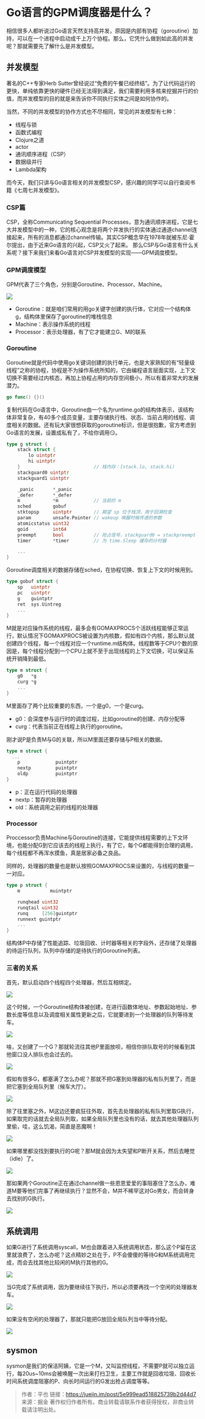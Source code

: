 # Go语言的GPM调度器是什么？

相信很多人都听说过Go语言天然支持高并发，原因是内部有协程（goroutine）加持，可以在一个进程中启动成千上万个协程。那么，它凭什么做到如此高的并发呢？那就需要先了解什么是并发模型。


## 并发模型

著名的C++专家Herb Sutter曾经说过“免费的午餐已经终结”。为了让代码运行的更快，单纯依靠更快的硬件已经无法得到满足，我们需要利用多核来挖掘并行的价值，而并发模型的目的就是来告诉你不同执行实体之间是如何协作的。

当然，不同的并发模型的协作方式也不尽相同，常见的并发模型有七种：

- 线程与锁
- 函数式编程
- Clojure之道
- actor
- 通讯顺序进程（CSP）
- 数据级并行
- Lambda架构

而今天，我们只讲与Go语言相关的并发模型CSP，感兴趣的同学可以自行查阅书籍《七周七并发模型》。


### CSP篇

CSP，全称Communicating Sequential Processes，意为通讯顺序进程，它是七大并发模型中的一种，它的核心观念是将两个并发执行的实体通过通道channel连接起来，所有的消息都通过channel传输。其实CSP概念早在1978年就被东尼·霍尔提出，由于近来Go语言的兴起，CSP又火了起来。
那么CSP与Go语言有什么关系呢？接下来我们来看Go语言对CSP并发模型的实现——GPM调度模型。


### GPM调度模型

GPM代表了三个角色，分别是Goroutine、Processor、Machine。

![](../images/17188139512ef9a8.jpg)

- Goroutine：就是咱们常用的用go关键字创建的执行体，它对应一个结构体g，结构体里保存了goroutine的堆栈信息
- Machine：表示操作系统的线程
- Processor：表示处理器，有了它才能建立G、M的联系

### Goroutine

Goroutine就是代码中使用go关键词创建的执行单元，也是大家熟知的有“轻量级线程”之称的协程，协程是不为操作系统所知的，它由编程语言层面实现，上下文切换不需要经过内核态，再加上协程占用的内存空间极小，所以有着非常大的发展潜力。

```go
go func() {}()
```

复制代码在Go语言中，Goroutine由一个名为runtime.go的结构体表示，该结构体非常复杂，有40多个成员变量，主要存储执行栈、状态、当前占用的线程、调度相关的数据。还有玩大家很想获取的goroutine标识，但是很抱歉，官方考虑到Go语言的发展，设置成私有了，不给你调用😏。

```go
type g struct {
	stack struct {
		lo uintptr
		hi uintptr
	} 							// 栈内存：[stack.lo, stack.hi)
	stackguard0	uintptr
	stackguard1 uintptr

	_panic       *_panic
	_defer       *_defer
	m            *m				// 当前的 m
	sched        gobuf
	stktopsp     uintptr		// 期望 sp 位于栈顶，用于回溯检查
	param        unsafe.Pointer // wakeup 唤醒时候传递的参数
	atomicstatus uint32
	goid         int64
	preempt      bool       	// 抢占信号，stackguard0 = stackpreempt 的副本
	timer        *timer         // 为 time.Sleep 缓存的计时器

	...
}
```
Goroutine调度相关的数据存储在sched，在协程切换、恢复上下文的时候用到。

```go
type gobuf struct {
	sp   uintptr
	pc   uintptr
	g    guintptr
	ret  sys.Uintreg
	...
}
```

M就是对应操作系统的线程，最多会有GOMAXPROCS个活跃线程能够正常运行，默认情况下GOMAXPROCS被设置为内核数，假如有四个内核，那么默认就创建四个线程，每一个线程对应一个runtime.m结构体。线程数等于CPU个数的原因是，每个线程分配到一个CPU上就不至于出现线程的上下文切换，可以保证系统开销降到最低。

```go
type m struct {
	g0   *g 
	curg *g
	...
}
```

M里面存了两个比较重要的东西，一个是g0，一个是curg。

- g0：会深度参与运行时的调度过程，比如goroutine的创建、内存分配等
- curg：代表当前正在线程上执行的goroutine。

刚才说P是负责M与G的关联，所以M里面还要存储与P相关的数据。

```go
type m struct {
  ...
	p             puintptr
	nextp         puintptr
	oldp          puintptr
}
```

- p：正在运行代码的处理器
- nextp：暂存的处理器
- old：系统调用之前的线程的处理器

### Processor

Proccessor负责Machine与Goroutine的连接，它能提供线程需要的上下文环境，也能分配G到它应该去的线程上执行，有了它，每个G都能得到合理的调用，每个线程都不再浑水摸鱼，真是居家必备之良品。

同样的，处理器的数量也是默认按照GOMAXPROCS来设置的，与线程的数量一一对应。

```go
type p struct {
	m           muintptr

	runqhead uint32
	runqtail uint32
	runq     [256]guintptr
	runnext guintptr
	...
}
```

结构体P中存储了性能追踪、垃圾回收、计时器等相关的字段外，还存储了处理器的待运行队列，队列中存储的是待执行的Goroutine列表。

### 三者的关系

首先，默认启动四个线程四个处理器，然后互相绑定。

![](../images/17188139b47a27ca.jpg)

这个时候，一个Goroutine结构体被创建，在进行函数体地址、参数起始地址、参数长度等信息以及调度相关属性更新之后，它就要进到一个处理器的队列等待发车。

![](../images/17188139f32b2558.jpg)

啥，又创建了一个G？那就轮流往其他P里面放呗，相信你排队取号的时候看到其他窗口没人排队也会过去的。

![](../images/1718813a3359a1c0.jpg)

假如有很多G，都塞满了怎么办呢？那就不把G塞到处理器的私有队列里了，而是把它塞到全局队列里（候车大厅）。

![](../images/1718813a71f700a1.jpg)

除了往里塞之外，M这边还要疯狂往外取，首先去处理器的私有队列里取G执行，如果取完的话就去全局队列取，如果全局队列里也没有的话，就去其他处理器队列里偷，哇，这么饥渴，简直是恶魔啊！

![](../images/1718813abb679031.jpg)

如果哪里都没找到要执行的G呢？那M就会因为太失望和P断开关系，然后去睡觉（idle）了。

![](../images/1718813afa26977e.jpg)

那如果两个Goroutine正在通过channel做一些恩恩爱爱的事阻塞住了怎么办，难道M要等他们完事了再继续执行？显然不会，M并不稀罕这对Go男女，而会转身去找别的G执行。

![](../images/1718813b326b7c73.jpg)


## 系统调用

如果G进行了系统调用syscall，M也会跟着进入系统调用状态，那么这个P留在这里就浪费了，怎么办呢？这点精妙之处在于，P不会傻傻的等待G和M系统调用完成，而会去找其他比较闲的M执行其他的G。

![](../images/1718813b73c47064.jpg)

当G完成了系统调用，因为要继续往下执行，所以必须要再找一个空闲的处理器发车。

![](../images/1718813bad18d998.jpg)

如果没有空闲的处理器了，那就只能把G放回全局队列当中等待分配。

![](../images/1718813bec3d6674.jpg)


## sysmon

sysmon是我们的保洁阿姨，它是一个M，又叫监控线程，不需要P就可以独立运行，每20us~10ms会被唤醒一次出来打扫卫生，主要工作就是回收垃圾、回收长时间系统调度阻塞的P、向长时间运行的G发出抢占调度等等。

> 作者：平也
> 链接：https://juejin.im/post/5e999ead518825739b2d44d7
> 来源：掘金
> 著作权归作者所有。商业转载请联系作者获得授权，非商业转载请注明出处。





















